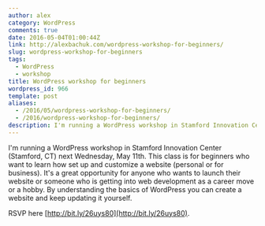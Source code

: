 ```yaml
---
author: alex
category: WordPress
comments: true
date: 2016-05-04T01:00:44Z
link: http://alexbachuk.com/wordpress-workshop-for-beginners/
slug: wordpress-workshop-for-beginners
tags:
  - WordPress
  - workshop
title: WordPress workshop for beginners
wordpress_id: 966
template: post
aliases:
  - /2016/05/wordpress-workshop-for-beginners/
  - /2016/wordpress-workshop-for-beginners/
description: I'm running a WordPress workshop in Stamford Innovation Center (Stamford, CT) next Wednesday, May 11th. This class is for beginners who want to learn how set up and customize a website (personal or for business).
---
```


I'm running a WordPress workshop in Stamford Innovation Center (Stamford, CT) next Wednesday, May 11th. This class is for beginners who want to learn how set up and customize a website (personal or for business). It's a great opportunity for anyone who wants to launch their website or someone who is getting into web development as a career move or a hobby. By understanding the basics of WordPress you can create a website and keep updating it yourself.

RSVP here [http://bit.ly/26uys80](http://bit.ly/26uys80).
